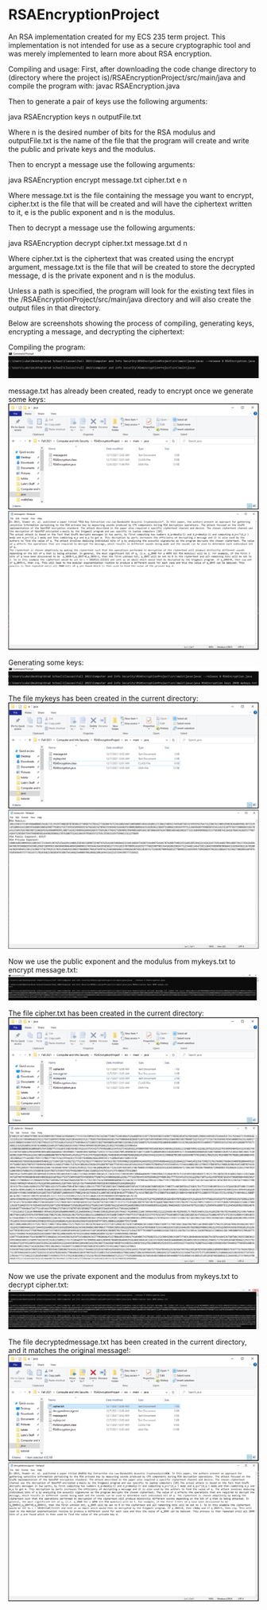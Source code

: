 # RSAEncryptionProject
An RSA implementation created for my ECS 235 term project. This implementation is not intended for use as a secure cryptographic tool and was merely implemented to learn more about RSA encryption.

Compiling and usage:
First, after downloading the code change directory to (directory where the project is)/RSAEncryptionProject/src/main/java and compile the program with: 
javac RSAEncryption.java

Then to generate a pair of keys use the following arguments:

java RSAEncryption keys n outputFile.txt

Where n is the desired number of bits for the RSA modulus and outputFile.txt is the name of the file that the program will create and write the public and private keys and the modulus.

Then to encrypt a message use the following arguments:

java RSAEncryption encrypt message.txt cipher.txt e n

Where message.txt is the file containing the message you want to encrypt, cipher.txt is the file that will be created and will have the ciphertext written to it, e is the public exponent and n is the modulus.

Then to decrypt a message use the following arguments:

java RSAEncryption decrypt cipher.txt message.txt d n

Where cipher.txt is the ciphertext that was created using the encrypt argument, message.txt is the file that will be created to store the decrypted message, d is the private exponent and n is the modulus.

Unless a path is specified, the program will look for the existing text files in the /RSAEncryptionProject/src/main/java directory and will also create the output files in that directory.

Below are screenshots showing the process of compiling, generating keys, encrypting a message, and decrypting the ciphertext:

Compiling the program:
![](https://github.com/lwmoehlenbrock/RSAEncryptionProject/blob/master/compile.PNG)

message.txt has already been created, ready to encrypt once we generate some keys:
![](https://github.com/lwmoehlenbrock/RSAEncryptionProject/blob/master/folderaftercompile.PNG)
![](https://github.com/lwmoehlenbrock/RSAEncryptionProject/blob/master/message.PNG)

Generating some keys:
![](https://github.com/lwmoehlenbrock/RSAEncryptionProject/blob/master/keys.PNG)

The file mykeys has been created in the current directory:
![](https://github.com/lwmoehlenbrock/RSAEncryptionProject/blob/master/folderafterkeys.PNG)
![](https://github.com/lwmoehlenbrock/RSAEncryptionProject/blob/master/mykeys.PNG)

Now we use the public exponent and the modulus from mykeys.txt to encrypt message.txt:
![](https://github.com/lwmoehlenbrock/RSAEncryptionProject/blob/master/encrypt.PNG)

The file cipher.txt has been created in the current directory:
![](https://github.com/lwmoehlenbrock/RSAEncryptionProject/blob/master/folderafterencrypt.PNG)
![](https://github.com/lwmoehlenbrock/RSAEncryptionProject/blob/master/cipher.PNG)

Now we use the private exponent and the modulus from mykeys.txt to decrypt cipher.txt:
![](https://github.com/lwmoehlenbrock/RSAEncryptionProject/blob/master/decrypt.PNG)

The file decryptedmessage.txt has been created in the current directory, and it matches the original message!:
![](https://github.com/lwmoehlenbrock/RSAEncryptionProject/blob/master/folderafterdecrypt.PNG)
![](https://github.com/lwmoehlenbrock/RSAEncryptionProject/blob/master/decryptedmessage.PNG)

